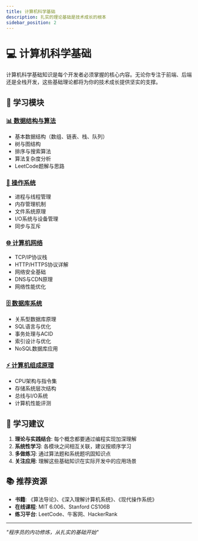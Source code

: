```yaml
---
title: 计算机科学基础
description: 扎实的理论基础是技术成长的根本
sidebar_position: 2
---
```


# 💻 计算机科学基础

计算机科学基础知识是每个开发者必须掌握的核心内容。无论你专注于前端、后端还是全栈开发，这些基础理论都将为你的技术成长提供坚实的支撑。

## 📖 学习模块

### [📊 数据结构与算法](./data-structures/index.md)
- 基本数据结构（数组、链表、栈、队列）
- 树与图结构
- 排序与搜索算法
- 算法复杂度分析
- LeetCode题解与思路

### [🔧 操作系统](./operating-system/index.md)
- 进程与线程管理
- 内存管理机制
- 文件系统原理
- I/O系统与设备管理
- 同步与互斥

### [🌐 计算机网络](./computer-network/index.md)
- TCP/IP协议栈
- HTTP/HTTPS协议详解
- 网络安全基础
- DNS与CDN原理
- 网络性能优化

### [🗄️ 数据库系统](./database/index.md)
- 关系型数据库原理
- SQL语言与优化
- 事务处理与ACID
- 索引设计与优化
- NoSQL数据库应用

### [⚡ 计算机组成原理](./computer-architecture/index.md)
- CPU架构与指令集
- 存储系统层次结构
- 总线与I/O系统
- 计算机性能评测

## 🎯 学习建议

1. **理论与实践结合**: 每个概念都要通过编程实现加深理解
2. **系统性学习**: 各模块之间相互关联，建议按顺序学习
3. **多做练习**: 通过算法题和系统题巩固知识点
4. **关注应用**: 理解这些基础知识在实际开发中的应用场景

## 📚 推荐资源

- **书籍**: 《算法导论》、《深入理解计算机系统》、《现代操作系统》
- **在线课程**: MIT 6.006、Stanford CS106B
- **练习平台**: LeetCode、牛客网、HackerRank

---

*"程序员的内功修炼，从扎实的基础开始"*